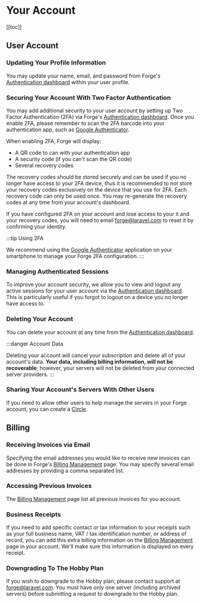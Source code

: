 # Your Account

[[toc]]

## User Account

### Updating Your Profile Information

You may update your name, email, and password from Forge's [Authentication dashboard](https://forge.laravel.com/user-profile/authentication) within your user profile.

### Securing Your Account With Two Factor Authentication

You may add additional security to your user account by setting up Two Factor Authentication (2FA) via Forge's [Authentication dashboard](https://forge.laravel.com/user-profile/authentication). Once you enable 2FA, please remember to scan the 2FA barcode into your authentication app, such as <a href="https://support.google.com/accounts/answer/1066447">Google Authenticator</a>.

When enabling 2FA, Forge will display:

- A QR code to can with your authentication app
- A security code (if you can't scan the QR code)
- Several recovery codes

The recovery codes should be stored securely and can be used if you no longer have access to your 2FA device, thus it is recommended to not store your recovery codes exclusively on the device that you use for 2FA. Each recovery code can only be used once. You may re-generate the recovery codes at any time from your account's dashboard.

If you have configured 2FA on your account and lose access to your it and your recovery codes, you will need to email [forge@laravel.com](mailto:forge@laravel.com) to reset it by confirming your identity.

:::tip Using 2FA

We recommend using the [Google Authenticator](https://support.google.com/accounts/answer/1066447) application on your smartphone to manage your Forge 2FA configuration.
:::

### Managing Authenticated Sessions

To improve your account security, we allow you to view and logout any active sessions for your user account via the [Authentication dashboard](https://forge.laravel.com/user-profile/authentication). This is particularly useful if you forgot to logout on a device you no longer have access to.

### Deleting Your Account

You can delete your account at any time from the [Authentication dashboard](https://forge.laravel.com/user-profile/authentication).

:::danger Account Data

Deleting your account will cancel your subscription and delete all of your account's data. **Your data, including billing information, will not be recoverable**; however, your servers will not be deleted from your connected server providers.
:::

### Sharing Your Account's Servers With Other Users

If you need to allow other users to help manage the servers in your Forge account, you can create a <a href="https://forge.laravel.com/docs/1.0/accounts/circles.html">Circle</a>.

## Billing

### Receiving Invoices via Email

Specifying the email addresses you would like to receive new invoices can be done in Forge's [Billing Management](https://forge.laravel.com/billing) page. You may specify several email addresses by providing a comma separated list.

### Accessing Previous Invoices

The [Billing Management](https://forge.laravel.com/billing) page list all previous invoices for you account.

### Business Receipts

If you need to add specific contact or tax information to your receipts such as your full business name, VAT / tax identification number, or address of record, you can add this extra billing information on the [Billing Management](https://forge.laravel.com/billing) page in your account. We'll make sure this information is displayed on every receipt.

### Downgrading To The Hobby Plan

If you wish to downgrade to the Hobby plan, please contact support at [forge@laravel.com](mailto:forge@laravel.com). You must have only one server (including archived servers) before submitting a request to downgrade to the Hobby plan.
